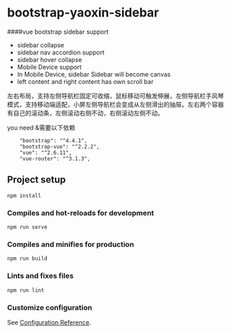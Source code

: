 # bootstrap-yaoxin-sidebar

####vue bootstrap sidebar support
* sidebar collapse
* sidebar nav accordion support
* sidebar hover collapse
* Mobile Device support
* In Mobile Device, sidebar Sidebar will become canvas
* left content and right content has own scroll bar

左右布局，支持左侧导航栏固定可收缩，鼠标移动可触发伸展，左侧导航栏手风琴模式，支持移动端适配，小屏左侧导航栏会变成从左侧滑出的抽屉。左右两个容器有自己的滚动条，左侧滚动右侧不动，右侧滚动左侧不动。

you need &需要以下依赖
```
    "bootstrap": "^4.4.1",
    "bootstrap-vue": "^2.2.2",
    "vue": "^2.6.11",
    "vue-router": "^3.1.3",
```


## Project setup
```
npm install
```

### Compiles and hot-reloads for development
```
npm run serve
```

### Compiles and minifies for production
```
npm run build
```

### Lints and fixes files
```
npm run lint
```

### Customize configuration
See [Configuration Reference](https://cli.vuejs.org/config/).
